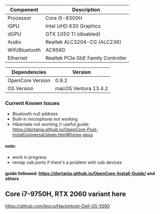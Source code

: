 | Component      | Description                                                  |
| -------------- | ------------------------------------------------------------ |
| Processor      | Core i5-8300H                                                |
| iGPU           | Intel UHD 630 Graphics                                       |
| dGPU           | GTX 1050 TI (disabled)                                       |
| Audio          | Realtek ALC3204-CG (ALC236)                                  |
| Wifi/Bluetooth | AC9560                                                       |
| Ethernet       | Realtek PCIe GbE Family Controller                           |

| Dependencies      | Version                                                   |
| --------------    | --------------------------------------------------------  |
| OpenCore Version  | 0.9.2                                                     |
| OS Version        | macOS Ventura 13.4.2                                      |

### Current Known Issues
- Bluetooth null address
- Built-in microphone not working
- Hibernate not working  // useful guide: https://dortania.github.io/OpenCore-Post-Install/universal/sleep.html#fixing-gpus

#### note: 
- work in progress
- remap usb ports if there's a problem with usb devices

#### guide followed: https://dortania.github.io/OpenCore-Install-Guide/ and others

## Core i7-9750H, RTX 2060 variant here
https://github.com/leocg/Hackintosh-Dell-G5-5590